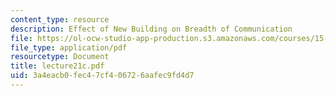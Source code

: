 ```yaml
---
content_type: resource
description: Effect of New Building on Breadth of Communication
file: https://ol-ocw-studio-app-production.s3.amazonaws.com/courses/15-310-managerial-psychology-laboratory-spring-2003/3a4eacb0fec47cf406726aafec9fd4d7_lecture21c.pdf
file_type: application/pdf
resourcetype: Document
title: lecture21c.pdf
uid: 3a4eacb0-fec4-7cf4-0672-6aafec9fd4d7
---
```

